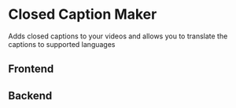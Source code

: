 # Closed Caption Maker

Adds closed captions to your videos and allows you to translate the captions to supported languages

## Frontend

## Backend
